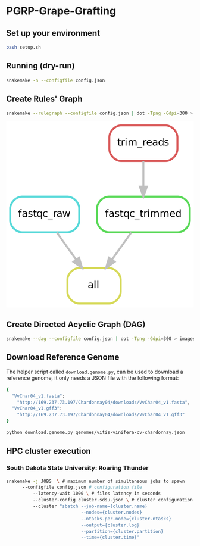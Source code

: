 # PGRP-Grape-Grafting

## Set up your environment
```bash
bash setup.sh
```

## Running (dry-run)
```bash
snakemake -n --configfile config.json
```

## Create Rules' Graph
```bash
snakemake --rulegraph --configfile config.json | dot -Tpng -Gdpi=300 > images/rule-graph.png
```

<img src="images/rule-graph.png" height="500" />

## Create Directed Acyclic Graph (DAG)
```bash
snakemake --dag --configfile config.json | dot -Tpng -Gdpi=300 > images/dag.png
```

## Download Reference Genome
The helper script called `download.genome.py`, can be used to download a reference genome, it only needs a JSON file with the following format:
```bash
{
  "VvChar04_v1.fasta":
    "http://169.237.73.197/Chardonnay04/downloads/VvChar04_v1.fasta",
  "VvChar04_v1.gff3":
    "http://169.237.73.197/Chardonnay04/downloads/VvChar04_v1.gff3"
}
```

```bash
python download.genome.py genomes/vitis-vinifera-cv-chardonnay.json
```

## HPC cluster execution
### South Dakota State University: Roaring Thunder
```bash
snakemake -j JOBS  \ # maximum number of simultaneous jobs to spawn
	  --configfile config.json # configuration file
          --latency-wait 1000 \ # files latency in seconds
          --cluster-config cluster.sdsu.json \ # cluster configuration file
          --cluster "sbatch --job-name={cluster.name} 
                            --nodes={cluster.nodes} 
                            --ntasks-per-node={cluster.ntasks} 
                            --output={cluster.log} 
                            --partition={cluster.partition} 
                            --time={cluster.time}"
``` 

